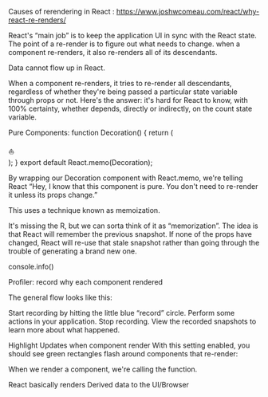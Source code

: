 Causes of rerendering in React : https://www.joshwcomeau.com/react/why-react-re-renders/

React's “main job” is to keep the application UI in sync with the React state. The point of a re-render is to figure out what needs to change.
when a component re-renders, it also re-renders all of its descendants.

Data cannot flow up in React.

When a component re-renders, it tries to re-render all descendants, regardless of whether they're being passed a particular state variable through props or not.
Here's the answer: it's hard for React to know, with 100% certainty, whether <Decoration> depends, directly or indirectly, on the count state variable.

Pure Components:
function Decoration() {
return (

<div className="decoration">
⛵️
</div>
);
}
export default React.memo(Decoration);

By wrapping our Decoration component with React.memo, we're telling React “Hey, I know that this component is pure. You don't need to re-render it unless its props change.”

This uses a technique known as memoization.

It's missing the R, but we can sorta think of it as “memorization”. The idea is that React will remember the previous snapshot. If none of the props have changed, React will re-use that stale snapshot rather than going through the trouble of generating a brand new one.

console.info()

Profiler: record why each component rendered

The general flow looks like this:

Start recording by hitting the little blue “record” circle.
Perform some actions in your application.
Stop recording.
View the recorded snapshots to learn more about what happened.

Highlight Updates when component render
With this setting enabled, you should see green rectangles flash around components that re-render:

When we render a component, we're calling the function.

React basically renders Derived data to the UI/Browser
